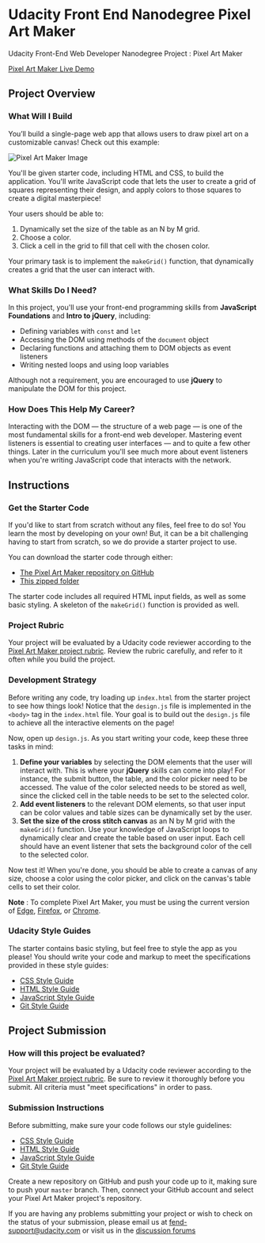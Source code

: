# Udacity Front End Nanodegree Pixel Art Maker
Udacity Front-End Web Developer Nanodegree Project : Pixel Art Maker

[Pixel Art Maker Live Demo](https://bcko.github.io/Ud-FrontEnd-PixelArtMaker)

## Project Overview

### What Will I Build
You’ll build a single-page web app that allows users to draw pixel art on a customizable canvas! Check out this example:

![Pixel Art Maker Image](https://d17h27t6h515a5.cloudfront.net/topher/2017/August/59a4a997_screen-shot-2017-08-22-at-8.33.49-pm/screen-shot-2017-08-22-at-8.33.49-pm.png)

You'll be given starter code, including HTML and CSS, to build the application. You'll write JavaScript code that lets the user to create a grid of squares representing their design, and apply colors to those squares to create a digital masterpiece!

Your users should be able to:

1. Dynamically set the size of the table as an N by M grid.
2. Choose a color.
3. Click a cell in the grid to fill that cell with the chosen color.

Your primary task is to implement the `makeGrid()` function, that dynamically creates a grid that the user can interact with.

### What Skills Do I Need?
In this project, you'll use your front-end programming skills from **JavaScript Foundations** and **Intro to jQuery**, including:
* Defining variables with `const` and `let`
* Accessing the DOM using methods of the `document` object
* Declaring functions and attaching them to DOM objects as event listeners
* Writing nested loops and using loop variables

Although not a requirement, you are encouraged to use **jQuery** to manipulate the DOM for this project.

### How Does This Help My Career?
Interacting with the DOM — the structure of a web page — is one of the most fundamental skills for a front-end web developer. Mastering event listeners is essential to creating user interfaces — and to quite a few other things. Later in the curriculum you'll see much more about event listeners when you're writing JavaScript code that interacts with the network.


## Instructions
### Get the Starter Code

If you'd like to start from scratch without any files, feel free to do so! You learn the most by developing on your own! But, it can be a bit challenging having to start from scratch, so we do provide a starter project to use.

You can download the starter code through either:
 
* [The Pixel Art Maker repository on GitHub](https://github.com/udacity/project-pixel-art-maker-starter)
* [This zipped folder](https://github.com/udacity/project-pixel-art-maker-starter/archive/master.zip)

The starter code includes all required HTML input fields, as well as some basic styling. A skeleton of the `makeGrid()` function is provided as well.

### Project Rubric
Your project will be evaluated by a Udacity code reviewer according to the [Pixel Art Maker project rubric](https://review.udacity.com/#!/rubrics/641/view). Review the rubric carefully, and refer to it often while you build the project.

### Development Strategy
Before writing any code, try loading up `index.html` from the starter project to see how things look! Notice that the `design.js` file is implemented in the `<body>` tag in the `index.html` file. Your goal is to build out the `design.js` file to achieve all the interactive elements on the page!

Now, open up `design.js`. As you start writing your code, keep these three tasks in mind:

1. **Define your variables** by selecting the DOM elements that the user will interact with. This is where your **jQuery** skills can come into play! For instance, the submit button, the table, and the color picker need to be accessed. The value of the color selected needs to be stored as well, since the clicked cell in the table needs to be set to the selected color.
2. **Add event listeners** to the relevant DOM elements, so that user input can be color values and table sizes can be dynamically set by the user.
3. **Set the size of the cross stitch canvas** as an N by M grid with the `makeGrid()` function. Use your knowledge of JavaScript loops to dynamically clear and create the table based on user input. Each cell should have an event listener that sets the background color of the cell to the selected color.

Now test it! When you're done, you should be able to create a canvas of any size, choose a color using the color picker, and click on the canvas's table cells to set their color.

**Note** : To complete Pixel Art Maker, you must be using the current version of [Edge](https://www.microsoft.com/en-us/download/details.aspx?id=48126), [Firefox](https://www.mozilla.org/en-US/firefox/new/), or [Chrome](https://support.google.com/chrome/answer/95346?hl=en).

### Udacity Style Guides
The starter contains basic styling, but feel free to style the app as you please! You should write your code and markup to meet the specifications provided in these style guides:

* [CSS Style Guide](http://udacity.github.io/frontend-nanodegree-styleguide/css.html)
* [HTML Style Guide](http://udacity.github.io/frontend-nanodegree-styleguide/index.html)
* [JavaScript Style Guide](http://udacity.github.io/frontend-nanodegree-styleguide/javascript.html)
* [Git Style Guide](https://udacity.github.io/git-styleguide/)

## Project Submission
### How will this project be evaluated?
Your project will be evaluated by a Udacity code reviewer according to the [Pixel Art Maker project rubric](https://review.udacity.com/#!/rubrics/641/view). Be sure to review it thoroughly before you submit. All criteria must "meet specifications" in order to pass.

### Submission Instructions
Before submitting, make sure your code follows our style guidelines:

* [CSS Style Guide](http://udacity.github.io/frontend-nanodegree-styleguide/css.html)
* [HTML Style Guide](http://udacity.github.io/frontend-nanodegree-styleguide/index.html)
* [JavaScript Style Guide](http://udacity.github.io/frontend-nanodegree-styleguide/javascript.html)
* [Git Style Guide](https://udacity.github.io/git-styleguide/)

Create a new repository on GitHub and push your code up to it, making sure to push your `master` branch. Then, connect your GitHub account and select your Pixel Art Maker project's repository.

If you are having any problems submitting your project or wish to check on the status of your submission, please email us at fend-support@udacity.com or visit us in the [discussion forums](http://discussions.udacity.com/)
